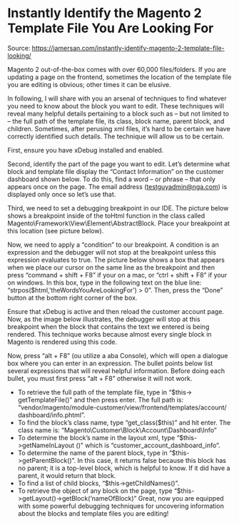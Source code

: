 # Instantly Identify the Magento 2 Template File You Are Looking For

Source: https://jamersan.com/instantly-identify-magento-2-template-file-looking/

Magento 2 out-of-the-box comes with over 60,000 files/folders. If you are updating a page on the frontend, sometimes the location of the template file you are editing is obvious; other times it can be elusive.

In following, I will share with you an arsenal of techniques to find whatever you need to know about the block you want to edit. These techniques will reveal many helpful details pertaining to a block such as – but not limited to – the full path of the template file, its class, block name, parent block, and children. Sometimes, after perusing xml files, it’s hard to be certain we have correctly identified such details. The technique will allow us to be certain.

First, ensure you have xDebug installed and enabled.

Second, identify the part of the page you want to edit. Let’s determine what block and template file display the “Contact Information” on the customer dashboard shown below. To do this, find a word – or phrase – that only appears once on the page. The email address (testguyadmin@nga.com) is displayed only once so let’s use that.

Third, we need to set a debugging breakpoint in our IDE. The picture below shows a breakpoint inside of the toHtml function in the class called Magento\Framework\View\Element\AbstractBlock. Place your breakpoint at this location (see picture below).

Now, we need to apply a “condition” to our breakpoint. A condition is an expression and the debugger will not stop at the breakpoint unless this expression evaluates to true. The picture below shows a box that appears when we place our cursor on the same line as the breakpoint and then press “command + shift + F8” if your on a mac, or “ctrl + shift + F8” if your on windows. In this box, type in the following text on the blue line: “strpos($html,’theWordsYouAreLookingFor’) > 0”. Then, press the “Done” button at the bottom right corner of the box.

Ensure that xDebug is active and then reload the customer account page. Now, as the image below illustrates, the debugger will stop at this breakpoint when the block that contains the text we entered is being rendered. This technique works because almost every single block in Magento is rendered using this code.

Now, press “alt + F8” (ou utilize a aba Console), which will open a dialogue box where you can enter in an expression. The bullet points below list several expressions that will reveal helpful information. Before doing each bullet, you must first press “alt + F8” otherwise it will not work.

- To retrieve the full path of the template file, type in “$this-> getTemplateFile()” and then press enter. The full path is: “vendor/magento/module-customer/view/frontend/templates/account/ dashboard/info.phtml”.
- To find the block’s class name, type “get_class($this)” and hit enter. The class name is: “Magento\Customer\Block\Account\Dashboard\Info”
- To determine the block’s name in the layout xml, type “$this->getNameInLayout ()” which is “customer_account_dashboard_info”.
- To determine the name of the parent block, type in “$this->getParentBlock()”. In this case, it returns false because this block has no parent; it is a top-level block, which is helpful to know. If it did have a parent, it would return that block.
- To find a list of child blocks, “$this->getChildNames()”.
- To retrieve the object of any block on the page, type “$this->getLayout()->getBlock(‘nameOfBlock)”
Great, now you are equipped with some powerful debugging techniques for uncovering information about the blocks and template files you are editing!
